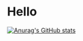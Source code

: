 # Hello

[![Anurag's GitHub stats](https://github-readme-stats.vercel.app/api?username=ismaelfi)](https://github.com/anuraghazra/github-readme-stats)
